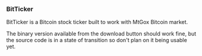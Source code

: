 ### BitTicker 

BitTicker is a Bitcoin stock ticker built to work with MtGox Bitcoin market.

The binary version available from the download button should work fine, but the source code is in a state of transition so don't plan on it being usable yet.
